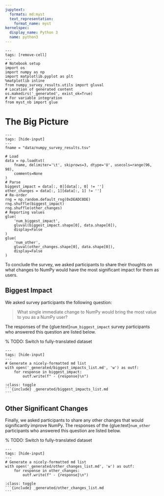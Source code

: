 ```yaml
---
jupytext:
  formats: md:myst
  text_representation:
    format_name: myst
kernelspec:
  display_name: Python 3
  name: python3
---
```


```{code-cell} ipython3
---
tags: [remove-cell]
---
# Notebook setup
import os
import numpy as np
import matplotlib.pyplot as plt
%matplotlib inline
from numpy_survey_results.utils import gluval
# Location of generated content
os.makedirs('_generated', exist_ok=True)
# For variable integration
from myst_nb import glue
```

# The Big Picture

```{code-cell} ipython3
---
tags: [hide-input]
---
fname = "data/numpy_survey_results.tsv"

# Load
data = np.loadtxt(
    fname, delimiter='\t', skiprows=3, dtype='U', usecols=range(96, 98),
    comments=None
)
# Parse
biggest_impact = data[:, 0][data[:, 0] != '']
other_changes = data[:, 1][data[:, 1] != '']
# Re-order
rng = np.random.default_rng(0xDEADC0DE)
rng.shuffle(biggest_impact)
rng.shuffle(other_changes)
# Reporting values
glue(
    'num_biggest_impact',
    gluval(biggest_impact.shape[0], data.shape[0]),
    display=False
)
glue(
    'num_other',
    gluval(other_changes.shape[0], data.shape[0]),
    display=False
)
```

To conclude the survey, we asked participants to share their thoughts on what
changes to NumPy would have the most significant impact for them as users.

## Biggest Impact

We asked survey participants the following question:

  > What single immediate change to NumPy would bring the most value to
  > you as a NumPy user?

The responses of the {glue:text}`num_biggest_impact` survey participants who
answered this question are listed below.

% TODO: Switch to fully-translated dataset

```{code-cell} ipython3
---
tags: [hide-input]
---
# Generate a nicely-formatted md list
with open('_generated/biggest_impacts_list.md', 'w') as outf:
    for response in biggest_impact:
        outf.write(f" - {response}\n")
```

````{admonition} Expand to see responses!
:class: toggle
```{include} _generated/biggest_impacts_list.md
```
````

## Other Significant Changes

Finally, we asked participants to share any other changes that would 
significantly improve NumPy.
The responses of the {glue:text}`num_other` participants who answered this
question are listed below.

% TODO: Switch to fully-translated dataset

```{code-cell} ipython3
---
tags: [hide-input]
---
# Generate a nicely-formatted md list
with open('_generated/other_changes_list.md', 'w') as outf:
    for response in other_changes:
        outf.write(f" - {response}\n")
```

````{admonition} Expand to see responses!
:class: toggle
```{include} _generated/other_changes_list.md
```
````

